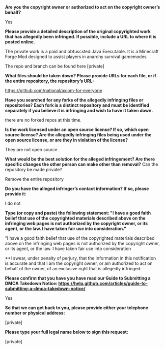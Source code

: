 **Are you the copyright owner or authorized to act on the copyright owner’s behalf?**  

Yes

**Please provide a detailed description of the original copyrighted work that has allegedly been infringed. If possible, include a URL to where it is posted online.**  

The private work is a paid and obfuscsted Java Executable. It is a Minecraft Forge Mod designed to assist players in anarchy survival gamemodes

The repo and branch can be found here [private]  

**What files should be taken down? Please provide URLs for each file, or if the entire repository, the repository’s URL:**  

https://github.com/national/axiom-for-everyone

**Have you searched for any forks of the allegedly infringing files or repositories? Each fork is a distinct repository and must be identified separately if you believe it is infringing and wish to have it taken down.**  

there are no forked repos at this time.

**Is the work licensed under an open source license? If so, which open source license? Are the allegedly infringing files being used under the open source license, or are they in violation of the license?**  

They are not open source

**What would be the best solution for the alleged infringement? Are there specific changes the other person can make other than removal?**   Can the repository be made private?

Remove the entire repository

**Do you have the alleged infringer’s contact information? If so, please provide it:**  

I do not

**Type (or copy and paste) the following statement: "I have a good faith belief that use of the copyrighted materials described above on the infringing web pages is not authorized by the copyright owner, or its agent, or the law. I have taken fair use into consideration."**  

"I have a good faith belief that use of the copyrighted materials described above on the infringing web pages is not authorized by the copyright owner, or its agent, or the law. I have taken fair use into consideration

**I swear, under penalty of perjury, that the information in this notification is accurate and that I am the copyright owner, or am authorized to act on behalf of the owner, of an exclusive right that is allegedly infringed.

**Please confirm that you have you have read our Guide to Submitting a DMCA Takedown Notice: https://help.github.com/articles/guide-to-submitting-a-dmca-takedown-notice/**  

Yes

**So that we can get back to you, please provide either your telephone number or physical address:**  

[private]  

**Please type your full legal name below to sign this request:**  

[private]  
